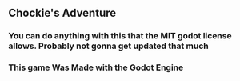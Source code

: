 ## Chockie's Adventure
### You can do anything with this that the MIT godot license allows.  Probably not gonna get updated that much
### This game Was Made with the Godot Engine
